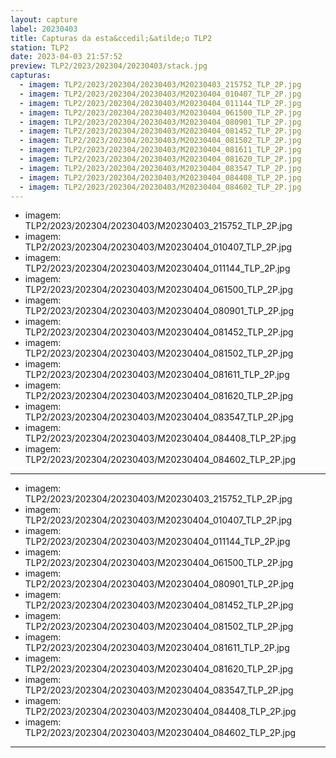 ```yaml
---
layout: capture
label: 20230403
title: Capturas da esta&ccedil;&atilde;o TLP2
station: TLP2
date: 2023-04-03 21:57:52
preview: TLP2/2023/202304/20230403/stack.jpg
capturas:
  - imagem: TLP2/2023/202304/20230403/M20230403_215752_TLP_2P.jpg
  - imagem: TLP2/2023/202304/20230403/M20230404_010407_TLP_2P.jpg
  - imagem: TLP2/2023/202304/20230403/M20230404_011144_TLP_2P.jpg
  - imagem: TLP2/2023/202304/20230403/M20230404_061500_TLP_2P.jpg
  - imagem: TLP2/2023/202304/20230403/M20230404_080901_TLP_2P.jpg
  - imagem: TLP2/2023/202304/20230403/M20230404_081452_TLP_2P.jpg
  - imagem: TLP2/2023/202304/20230403/M20230404_081502_TLP_2P.jpg
  - imagem: TLP2/2023/202304/20230403/M20230404_081611_TLP_2P.jpg
  - imagem: TLP2/2023/202304/20230403/M20230404_081620_TLP_2P.jpg
  - imagem: TLP2/2023/202304/20230403/M20230404_083547_TLP_2P.jpg
  - imagem: TLP2/2023/202304/20230403/M20230404_084408_TLP_2P.jpg
  - imagem: TLP2/2023/202304/20230403/M20230404_084602_TLP_2P.jpg
---
```

  - imagem: TLP2/2023/202304/20230403/M20230403_215752_TLP_2P.jpg
  - imagem: TLP2/2023/202304/20230403/M20230404_010407_TLP_2P.jpg
  - imagem: TLP2/2023/202304/20230403/M20230404_011144_TLP_2P.jpg
  - imagem: TLP2/2023/202304/20230403/M20230404_061500_TLP_2P.jpg
  - imagem: TLP2/2023/202304/20230403/M20230404_080901_TLP_2P.jpg
  - imagem: TLP2/2023/202304/20230403/M20230404_081452_TLP_2P.jpg
  - imagem: TLP2/2023/202304/20230403/M20230404_081502_TLP_2P.jpg
  - imagem: TLP2/2023/202304/20230403/M20230404_081611_TLP_2P.jpg
  - imagem: TLP2/2023/202304/20230403/M20230404_081620_TLP_2P.jpg
  - imagem: TLP2/2023/202304/20230403/M20230404_083547_TLP_2P.jpg
  - imagem: TLP2/2023/202304/20230403/M20230404_084408_TLP_2P.jpg
  - imagem: TLP2/2023/202304/20230403/M20230404_084602_TLP_2P.jpg
---
  - imagem: TLP2/2023/202304/20230403/M20230403_215752_TLP_2P.jpg
  - imagem: TLP2/2023/202304/20230403/M20230404_010407_TLP_2P.jpg
  - imagem: TLP2/2023/202304/20230403/M20230404_011144_TLP_2P.jpg
  - imagem: TLP2/2023/202304/20230403/M20230404_061500_TLP_2P.jpg
  - imagem: TLP2/2023/202304/20230403/M20230404_080901_TLP_2P.jpg
  - imagem: TLP2/2023/202304/20230403/M20230404_081452_TLP_2P.jpg
  - imagem: TLP2/2023/202304/20230403/M20230404_081502_TLP_2P.jpg
  - imagem: TLP2/2023/202304/20230403/M20230404_081611_TLP_2P.jpg
  - imagem: TLP2/2023/202304/20230403/M20230404_081620_TLP_2P.jpg
  - imagem: TLP2/2023/202304/20230403/M20230404_083547_TLP_2P.jpg
  - imagem: TLP2/2023/202304/20230403/M20230404_084408_TLP_2P.jpg
  - imagem: TLP2/2023/202304/20230403/M20230404_084602_TLP_2P.jpg
---
